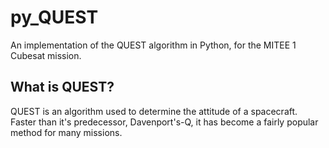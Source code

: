 # py_QUEST
An implementation of the QUEST algorithm in Python, for the MITEE 1 Cubesat mission.

## What is QUEST?
QUEST is an algorithm used to determine the attitude of a spacecraft.
Faster than it's predecessor, Davenport's-Q, it has become a fairly popular method
for many missions.
